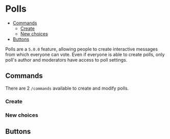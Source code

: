 # Polls 

- [Commands](#commands)
  - [Create](#create)
  - [New choices](#create)
- [Buttons](#buttons)

Polls are a `5.0.0` feature, allowing people to create interactive messages from which everyone can vote.
Even if everyone is able to create polls, only poll's author and moderators have access to poll settings.

## Commands

There are 2 `/commands` available to create and modify polls.

### Create


### New choices

## Buttons

